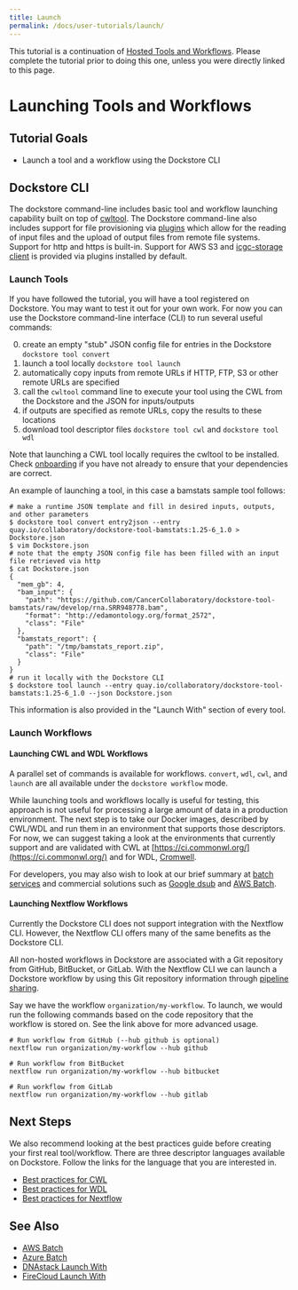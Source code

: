 ```yaml
---
title: Launch
permalink: /docs/user-tutorials/launch/
---
```

<div class="alert alert-info">
This tutorial is a continuation of <a href="/docs/publisher-tutorials/hosted-tools-and-workflows/">Hosted Tools and Workflows</a>. Please complete the tutorial prior to doing this one, unless you were directly linked to this page.
</div>

# Launching Tools and Workflows
## Tutorial Goals
* Launch a tool and a workflow using the Dockstore CLI

## Dockstore CLI

The dockstore command-line includes basic tool and workflow launching capability built on top of [cwltool](https://github.com/common-workflow-language/cwltool). The Dockstore command-line also includes support for file provisioning via [plugins](https://github.com/ga4gh/dockstore/tree/develop/dockstore-file-plugin-parent) which allow for the reading of input files and the upload of output files from remote file systems. Support for http and https is built-in. Support for AWS S3 and [icgc-storage client](https://github.com/dockstore/icgc-storage-client-plugin) is provided via plugins installed by default.

### Launch Tools

If you have followed the tutorial, you will have a tool registered on Dockstore. You may want to test it out for your own work. For now you can use the Dockstore command-line interface (CLI) to run several useful commands:

0. create an empty "stub" JSON config file for entries in the Dockstore `dockstore tool convert`
0. launch a tool locally `dockstore tool launch`
  0. automatically copy inputs from remote URLs if HTTP, FTP, S3 or other remote URLs are specified
  0. call the `cwltool` command line to execute your tool using the CWL from the Dockstore and the JSON for inputs/outputs
  0. if outputs are specified as remote URLs, copy the results to these locations
0. download tool descriptor files `dockstore tool cwl` and `dockstore tool wdl`

Note that launching a CWL tool locally requires the cwltool to be installed. Check [onboarding](https://dockstore.org/onboarding) if you have not already to ensure that your dependencies are correct.

An example of launching a tool, in this case a bamstats sample tool follows:

```
# make a runtime JSON template and fill in desired inputs, outputs, and other parameters
$ dockstore tool convert entry2json --entry quay.io/collaboratory/dockstore-tool-bamstats:1.25-6_1.0 > Dockstore.json
$ vim Dockstore.json
# note that the empty JSON config file has been filled with an input file retrieved via http
$ cat Dockstore.json
{
  "mem_gb": 4,
  "bam_input": {
    "path": "https://github.com/CancerCollaboratory/dockstore-tool-bamstats/raw/develop/rna.SRR948778.bam",
    "format": "http://edamontology.org/format_2572",
    "class": "File"
  },
  "bamstats_report": {
    "path": "/tmp/bamstats_report.zip",
    "class": "File"
  }
}
# run it locally with the Dockstore CLI
$ dockstore tool launch --entry quay.io/collaboratory/dockstore-tool-bamstats:1.25-6_1.0 --json Dockstore.json
```

This information is also provided in the "Launch With" section of every tool.

### Launch Workflows
#### Launching CWL and WDL Workflows
A parallel set of commands is available for workflows. `convert`, `wdl`, `cwl`, and `launch` are all available under the `dockstore workflow` mode.

While launching tools and workflows locally is useful for testing, this approach is not useful for processing a large amount of data in a production environment. The next step is to take our Docker images, described by CWL/WDL and run them in an environment that supports those descriptors. For now, we can suggest taking a look at the environments that currently support and are validated with CWL at [https://ci.commonwl.org/](https://ci.commonwl.org/) and for WDL, [Cromwell](https://github.com/broadinstitute/cromwell).

For developers, you may also wish to look at our brief summary at [batch services](/docs/publisher-tutorials/batch-services) and commercial solutions such as [Google dsub](https://github.com/googlegenomics/task-submission-tools) and [AWS Batch](https://aws.amazon.com/batch/).

#### Launching Nextflow Workflows
Currently the Dockstore CLI does not support integration with the Nextflow CLI. However, the Nextflow CLI offers many of the same benefits as the Dockstore CLI.

All non-hosted workflows in Dockstore are associated with a Git repository from GitHub, BitBucket, or GitLab. With the Nextflow CLI we can launch a Dockstore workflow by using this Git repository information through [pipeline sharing](https://www.nextflow.io/docs/latest/sharing.html#pipeline-sharing).

Say we have the workflow `organization/my-workflow`. To launch, we would run the following commands based on the code repository that the workflow is stored on. See the link above for more advanced usage.

```
# Run workflow from GitHub (--hub github is optional)
nextflow run organization/my-workflow --hub github

# Run workflow from BitBucket
nextflow run organization/my-workflow --hub bitbucket

# Run workflow from GitLab
nextflow run organization/my-workflow --hub gitlab
```

## Next Steps

We also recommend looking at the best practices guide before creating your first real tool/workflow.
There are three descriptor languages available on Dockstore. Follow the links for the language that you are interested in.
* [Best practices for CWL](/docs/publisher-tutorials/best-practices/)
* [Best practices for WDL](/docs/publisher-tutorials/wdl-best-practices/)
* [Best practices for Nextflow](/docs/publisher-tutorials/nfl-best-practices/)


## See Also
* [AWS Batch](/docs/publisher-tutorials/aws-batch/)
* [Azure Batch](/docs/publisher-tutorials/azure-batch/)
* [DNAstack Launch With](/docs/user-tutorials/dnastack-launch-with/)
* [FireCloud Launch With](/docs/user-tutorials/firecloud-launch-with/)